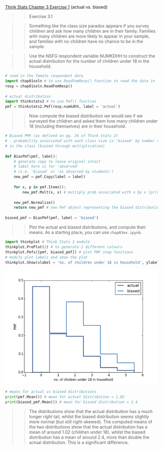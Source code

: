 [Think Stats Chapter 3 Exercise 1](http://greenteapress.com/thinkstats2/html/thinkstats2004.html#toc31) (actual vs. biased)

>> Exercise 3.1

>> Something like the class size paradox appears if you survey children and ask
>> how many children are in their family. Families with many children are more
>> likely to appear in your sample, and families with no children have no chance
>> to be in the sample.

>> Use the NSFG respondent variable NUMKDHH to construct the actual distribution
>> for the number of children under 18 in the household.

```python
# read in the female respondent data
import chap01soln # to use ReadFemResp() function to read the data in
resp = chap01soln.ReadFemResp()

# actual distribution
import thinkstats2 # to use Pmf() function
pmf = thinkstats2.Pmf(resp.numkdhh, label = 'actual')
```

>> Now compute the biased distribution we would see if we surveyed the children
>> and asked them how many children under 18 (including themselves) are in their
>> household.

```python
# Biased PMF (as defined on pg. 34 of Think Stats 2)
# - probability associated with each class size is 'biased' by number of students
# in the class (biased through multiplication)

def BiasPmf(pmf, label):
	# generate copy to leave original intact
	# label here is for 'observed'
	# (i.e. 'biased' or 'as observed by students')
	new_pmf = pmf.Copy(label = label)

	for x, p in pmf.Items():
		new_pmf.Mult(x, x) # multiply prob associated with x by x (pr(x) * x) 

	new_pmf.Normalize()
	return new_pmf # new Pmf object representing the biased distribution

biased_pmf = BiasPmf(pmf, label = 'biased')
```

>> Plot the actual and biased distributions, and compute their means.
>> As a starting place, you can use `chap03ex.ipynb`.

```python
import thinkplot # Think Stats 2 module
thinkplot.PrePlot(2) # to generate 2 different colours
thinkplot.Pmfs([pmf, biased_pmf]) # plot PMF step functions
# modify plot labels and show the plot
thinkplot.Show(xlabel = 'no. of children under 18 in household', ylabel = 'PMF')
```

![actual_bias](statistics/3-1-plot.png)

```python
# means for actual vs biased distributions
print(pmf.Mean()) # mean for actual distribution = 1.02
print(biased_pmf.Mean()) # mean for biased distribution = 2.4
```

>> The distributions show that the actual distribution has a much longer right 
>> tail, whilst the biased distribution seems slightly more normal (but still 
>> right-skewed). The computed means of the two distributions show that 
>> the actual distribution has a mean of around 1.02 (children under 18), whilst
>> the biased distribution has a mean of around 2.4, more than double the actual
>> distribution. This is a significant difference.
